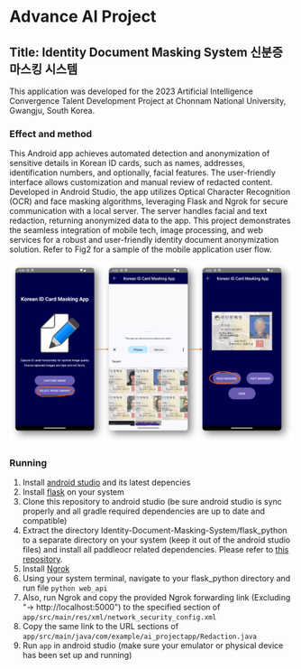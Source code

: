 # Advance AI Project
## Title: Identity Document Masking System 신분증 마스킹 시스템
This application was developed for the 2023 Artificial Intelligence Convergence Talent Development Project at Chonnam National University, Gwangju, South Korea.
### Effect and method
This Android app achieves automated detection and anonymization of sensitive details in Korean ID cards, such as names, addresses, identification numbers, and optionally, facial features. The user-friendly interface allows customization and manual review of redacted content. Developed in Android Studio, the app utilizes Optical Character Recognition (OCR) and face masking algorithms, leveraging Flask and Ngrok for secure communication with a local server. The server handles facial and text redaction, returning anonymized data to the app. This project demonstrates the seamless integration of mobile tech, image processing, and web services for a robust and user-friendly identity document anonymization solution. Refer to Fig2 for a sample of the mobile application user flow.

![image](images/face_redaction.png)

### Running
1. Install [android studio](https://developer.android.com/studio) and its latest depencies
2. Install [flask](https://flask.palletsprojects.com/en/3.0.x/installation/) on your system
3. Clone this repository to android studio (be sure android studio is sync properly and all gradle required dependencies are up to date and compatible)
4. Extract the directory Identity-Document-Masking-System/flask_python to a separate directory on your system (keep it out of the android studio files) and install all paddleocr related dependencies. Please refer to [this repository](https://github.com/yunwoong7/korean_ocr_using_paddleOCR).
5. Install [Ngrok](https://ngrok.com/download)
6. Using your system terminal, navigate to your flask_python directory and run file `python web_api`
7. Also, run Ngrok and copy the provided Ngrok forwarding link (Excluding "-> http://localhost:5000") to the specified <domain> section of `app/src/main/res/xml/network_security_config.xml`
8. Copy the same link to the URL sections of `app/src/main/java/com/example/ai_projectapp/Redaction.java`
9. Run `app` in android studio (make sure your emulator or physical device has been set up and running)

